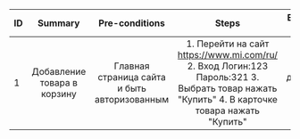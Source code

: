 ID | Summary | Pre-conditions | Steps | Expected results
:--|:-------:|:--------------:|:-----:|-----------------:
1 | Добавление товара в корзину | Главная страница сайта и быть авторизованным | 1. Перейти на сайт https://www.mi.com/ru/   2. Вход Логин:123 Пароль:321   3. Выбрать товар нажать "Купить"   4. В карточке товара нажать "Купить" | Товар добавлен в корзину
